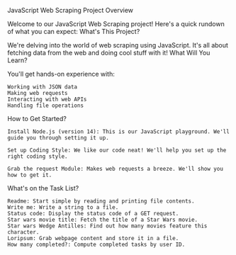 JavaScript Web Scraping Project Overview

Welcome to our JavaScript Web Scraping project! Here's a quick rundown of what you can expect:
What's This Project?

We're delving into the world of web scraping using JavaScript. It's all about fetching data from the web and doing cool stuff with it!
What Will You Learn?

You'll get hands-on experience with:

    Working with JSON data
    Making web requests
    Interacting with web APIs
    Handling file operations

How to Get Started?

    Install Node.js (version 14): This is our JavaScript playground. We'll guide you through setting it up.

    Set up Coding Style: We like our code neat! We'll help you set up the right coding style.

    Grab the request Module: Makes web requests a breeze. We'll show you how to get it.

What's on the Task List?

    Readme: Start simple by reading and printing file contents.
    Write me: Write a string to a file.
    Status code: Display the status code of a GET request.
    Star wars movie title: Fetch the title of a Star Wars movie.
    Star wars Wedge Antilles: Find out how many movies feature this character.
    Loripsum: Grab webpage content and store it in a file.
    How many completed?: Compute completed tasks by user ID.
